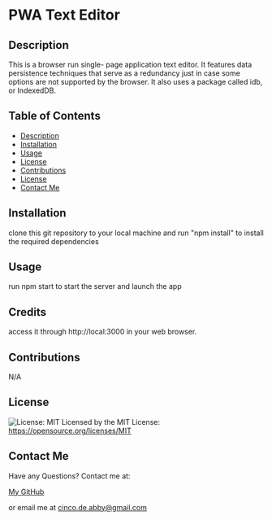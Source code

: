 
  # PWA Text Editor

  ## Description

  This is a browser run single- page application text editor.  It features data persistence techniques that serve as a redundancy just in case some options are not supported by the browser. It also uses a package called idb, or IndexedDB.

  ## Table of Contents
   - [Description](#description)
   - [Installation](#installation)
   - [Usage](#usage)
   - [License](#license)
   - [Contributions](#contributions)
   - [License](#license)
   - [Contact Me](#contact-me)

  ## Installation

  clone this git repository to your local machine and run "npm install" to install the required dependencies

  ## Usage

  run npm start to start the server and launch the app

  ## Credits

  access it through http://local:3000 in your web browser.

  ## Contributions

  N/A

  ## License

  ![License: MIT](https://img.shields.io/badge/License-MIT-yellow.svg) Licensed by the MIT License: https://opensource.org/licenses/MIT

  ## Contact Me
  Have any Questions? Contact me at:

  [My GitHub](https://github.com/abi-gail17)

  or email me at cinco.de.abby@gmail.com

